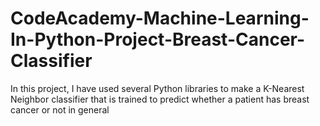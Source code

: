 # CodeAcademy-Machine-Learning-In-Python-Project-Breast-Cancer-Classifier
In this project, I have used several Python libraries to make a K-Nearest Neighbor classifier that is trained to predict whether a patient has breast cancer or not in general
